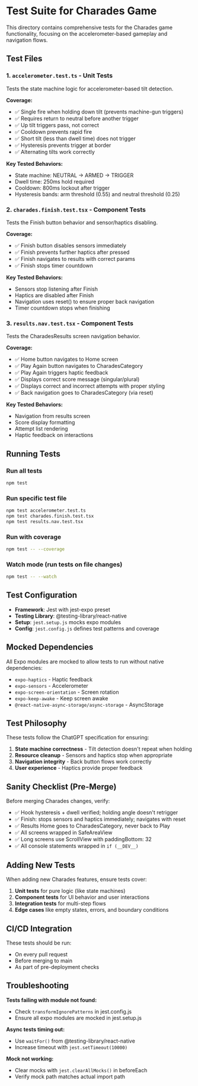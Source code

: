 # Test Suite for Charades Game

This directory contains comprehensive tests for the Charades game functionality, focusing on the accelerometer-based gameplay and navigation flows.

## Test Files

### 1. `accelerometer.test.ts` - Unit Tests
Tests the state machine logic for accelerometer-based tilt detection.

**Coverage:**
- ✅ Single fire when holding down tilt (prevents machine-gun triggers)
- ✅ Requires return to neutral before another trigger
- ✅ Up tilt triggers pass, not correct
- ✅ Cooldown prevents rapid fire
- ✅ Short tilt (less than dwell time) does not trigger
- ✅ Hysteresis prevents trigger at border
- ✅ Alternating tilts work correctly

**Key Tested Behaviors:**
- State machine: NEUTRAL → ARMED → TRIGGER
- Dwell time: 250ms hold required
- Cooldown: 800ms lockout after trigger
- Hysteresis bands: arm threshold (0.55) and neutral threshold (0.25)

### 2. `charades.finish.test.tsx` - Component Tests
Tests the Finish button behavior and sensor/haptics disabling.

**Coverage:**
- ✅ Finish button disables sensors immediately
- ✅ Finish prevents further haptics after pressed
- ✅ Finish navigates to results with correct params
- ✅ Finish stops timer countdown

**Key Tested Behaviors:**
- Sensors stop listening after Finish
- Haptics are disabled after Finish
- Navigation uses reset() to ensure proper back navigation
- Timer countdown stops when finishing

### 3. `results.nav.test.tsx` - Component Tests
Tests the CharadesResults screen navigation behavior.

**Coverage:**
- ✅ Home button navigates to Home screen
- ✅ Play Again button navigates to CharadesCategory
- ✅ Play Again triggers haptic feedback
- ✅ Displays correct score message (singular/plural)
- ✅ Displays correct and incorrect attempts with proper styling
- ✅ Back navigation goes to CharadesCategory (via reset)

**Key Tested Behaviors:**
- Navigation from results screen
- Score display formatting
- Attempt list rendering
- Haptic feedback on interactions

## Running Tests

### Run all tests
```bash
npm test
```

### Run specific test file
```bash
npm test accelerometer.test.ts
npm test charades.finish.test.tsx
npm test results.nav.test.tsx
```

### Run with coverage
```bash
npm test -- --coverage
```

### Watch mode (run tests on file changes)
```bash
npm test -- --watch
```

## Test Configuration

- **Framework**: Jest with jest-expo preset
- **Testing Library**: @testing-library/react-native
- **Setup**: `jest.setup.js` mocks expo modules
- **Config**: `jest.config.js` defines test patterns and coverage

## Mocked Dependencies

All Expo modules are mocked to allow tests to run without native dependencies:
- `expo-haptics` - Haptic feedback
- `expo-sensors` - Accelerometer
- `expo-screen-orientation` - Screen rotation
- `expo-keep-awake` - Keep screen awake
- `@react-native-async-storage/async-storage` - AsyncStorage

## Test Philosophy

These tests follow the ChatGPT specification for ensuring:
1. **State machine correctness** - Tilt detection doesn't repeat when holding
2. **Resource cleanup** - Sensors and haptics stop when appropriate
3. **Navigation integrity** - Back button flows work correctly
4. **User experience** - Haptics provide proper feedback

## Sanity Checklist (Pre-Merge)

Before merging Charades changes, verify:

- ✅ Hook hysteresis + dwell verified; holding angle doesn't retrigger
- ✅ Finish: stops sensors and haptics immediately; navigates with reset
- ✅ Results Home goes to CharadesCategory, never back to Play
- ✅ All screens wrapped in SafeAreaView
- ✅ Long screens use ScrollView with paddingBottom: 32
- ✅ All console statements wrapped in `if (__DEV__)`

## Adding New Tests

When adding new Charades features, ensure tests cover:
1. **Unit tests** for pure logic (like state machines)
2. **Component tests** for UI behavior and user interactions
3. **Integration tests** for multi-step flows
4. **Edge cases** like empty states, errors, and boundary conditions

## CI/CD Integration

These tests should be run:
- On every pull request
- Before merging to main
- As part of pre-deployment checks

## Troubleshooting

**Tests failing with module not found:**
- Check `transformIgnorePatterns` in jest.config.js
- Ensure all expo modules are mocked in jest.setup.js

**Async tests timing out:**
- Use `waitFor()` from @testing-library/react-native
- Increase timeout with `jest.setTimeout(10000)`

**Mock not working:**
- Clear mocks with `jest.clearAllMocks()` in beforeEach
- Verify mock path matches actual import path
